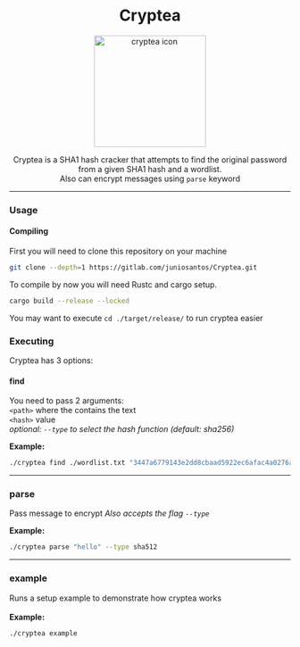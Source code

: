 <div align="center">
<h1>Cryptea</h1>
<img src="https://i.imgur.com/ycviuQh.png" alt="cryptea icon" width="200"/>
<p>
Cryptea is a SHA1 hash cracker that attempts to find the original password from a given SHA1 hash and a wordlist.<br>
Also can encrypt messages using <code>parse</code> keyword
</p>
<hr>
</div>


### Usage
#### Compiling

First you will need to clone this repository on your machine
```sh
git clone --depth=1 https://gitlab.com/juniosantos/Cryptea.git 
```

To compile by now you will need Rustc and cargo setup.
```sh
cargo build --release --locked
```

You may want to execute `cd ./target/release/` to run cryptea easier

### Executing

Cryptea has 3 options: 
#### find
You need to pass 2 arguments:  
`<path>` where the contains the text  
`<hash>` value  
_optional: `--type` to select the hash function (default: sha256)_  

**Example:**  
```sh
./cryptea find ./wordlist.txt "3447a6779143e2dd8cbaad5922ec6afac4a0276a17544f8a3285a27722a1c943"
```  

<hr>

### parse
Pass message to encrypt
_Also accepts the flag `--type`_  

**Example:** 
```sh
./cryptea parse "hello" --type sha512
```
<hr>

### example
Runs a setup example to demonstrate how cryptea works <br><br>
**Example:** 
```sh
./cryptea example
````

